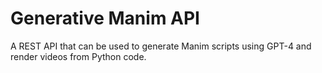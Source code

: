 # Generative Manim API

A REST API that can be used to generate Manim scripts using GPT-4 and render videos from Python code.

